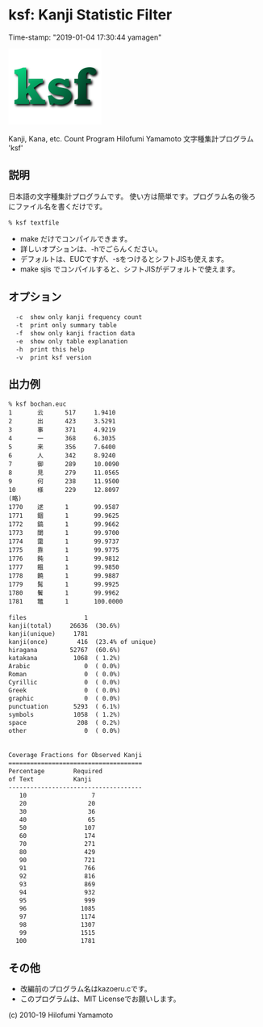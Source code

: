 # ksf: Kanji Statistic Filter
Time-stamp: "2019-01-04 17:30:44 yamagen"

<img src="ksf.png" alt="ksf" border=0>

Kanji, Kana, etc. Count Program
Hilofumi Yamamoto
文字種集計プログラム 'ksf'<br>

## 説明
日本語の文字種集計プログラムです。
使い方は簡単です。プログラム名の後ろにファイル名を書くだけです。

```
% ksf textfile 
```

- make だけでコンパイルできます。
- 詳しいオプションは、-hでごらんください。
- デフォルトは、EUCですが、-sをつけるとシフトJISも使えます。
- make sjis でコンパイルすると、シフトJISがデフォルトで使えます。


## オプション

```
  -c  show only kanji frequency count
  -t  print only summary table
  -f  show only kanji fraction data
  -e  show only table explanation
  -h  print this help
  -v  print ksf version
```

## 出力例

```
% ksf bochan.euc
1       云      517     1.9410
2       出      423     3.5291
3       事      371     4.9219
4       一      368     6.3035
5       来      356     7.6400
6       人      342     8.9240
7       御      289     10.0090
8       見      279     11.0565
9       何      238     11.9500
10      様      229     12.8097
(略)
1770    逑      1       99.9587
1771    錮      1       99.9625
1772    鎬      1       99.9662
1773    閾      1       99.9700
1774    靄      1       99.9737
1775    靠      1       99.9775
1776    飩      1       99.9812
1777    饂      1       99.9850
1778    饒      1       99.9887
1779    髯      1       99.9925
1780    鬢      1       99.9962
1781    鼈      1       100.0000

files                1
kanji(total)     26636  (30.6%)
kanji(unique)     1781
kanji(once)        416  (23.4% of unique)
hiragana         52767  (60.6%)
katakana          1068  ( 1.2%)
Arabic               0  ( 0.0%)
Roman                0  ( 0.0%)
Cyrillic             0  ( 0.0%)
Greek                0  ( 0.0%)
graphic              0  ( 0.0%)
punctuation       5293  ( 6.1%)
symbols           1058  ( 1.2%)
space              208  ( 0.2%)
other                0  ( 0.0%)


Coverage Fractions for Observed Kanji
=====================================
Percentage        Required
of Text           Kanji
-------------------------------------
   10                  7
   20                 20
   30                 36
   40                 65
   50                107
   60                174
   70                271
   80                429
   90                721
   91                766
   92                816
   93                869
   94                932
   95                999
   96               1085
   97               1174
   98               1307
   99               1515
  100               1781
```

## その他

- 改編前のプログラム名はkazoeru.cです。
- このプログラムは、MIT Licenseでお願いします。

(c) 2010-19 Hilofumi Yamamoto
